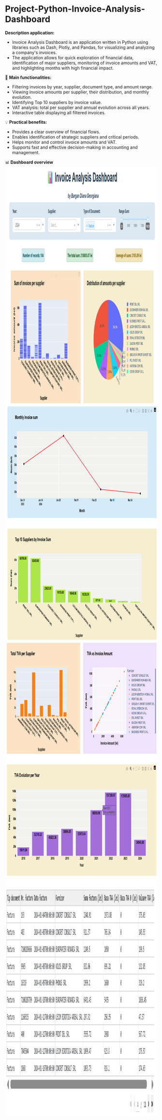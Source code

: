 # Project-Python-Invoice-Analysis-Dashboard
**Description application:**    
  * Invoice Analysis Dashboard is an application written in Python using libraries such as Dash, Plotly, and Pandas, for visualizing and analyzing a company's invoices.      
  * The application allows for quick exploration of financial data, identification of major suppliers, monitoring of invoice amounts and VAT, and highlighting months with high financial impact.
     
📌 **Main functionalities:**   
  * Filtering invoices by year, supplier, document type, and amount range.
  * Viewing invoice amounts per supplier, their distribution, and monthly evolution.
  * Identifying Top 10 suppliers by invoice value.  
  * VAT analysis: total per supplier and annual evolution across all years.  
  * Interactive table displaying all filtered invoices.

💡 **Practical benefits:**     
  * Provides a clear overview of financial flows.  
  * Enables identification of strategic suppliers and critical periods.  
  * Helps monitor and control invoice amounts and VAT.  
  * Supports fast and effective decision-making in accounting and management.  

📊 **Dashboard overview**
<img width="1185" height="779" alt="image1" src="image1.png"/>   
<img width="1185" height="779" alt="image1" src="image2.png"/>
<img width="1185" height="779" alt="image1" src="image3.png"/>  
<img width="1185" height="779" alt="image1" src="image4.png"/>  

